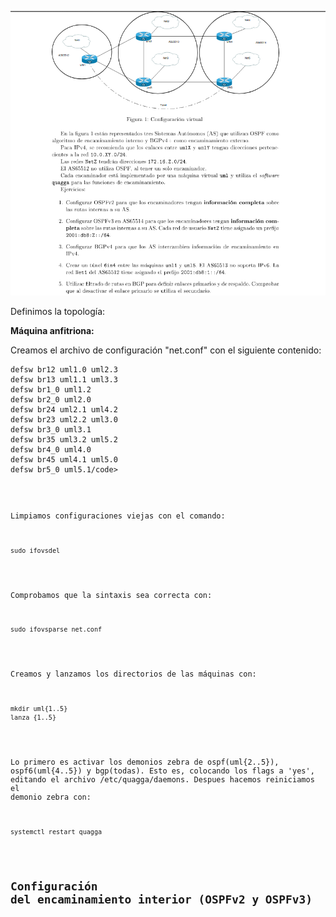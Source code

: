 ![](images/Examen1.png)

Definimos la topología:

**Máquina anfitriona:**

Creamos el archivo de configuración "net.conf" con el siguiente contenido:
<pre><code>defsw br12 uml1.0 uml2.3
defsw br13 uml1.1 uml3.3
defsw br1_0 uml1.2
defsw br2_0 uml2.0
defsw br24 uml2.1 uml4.2
defsw br23 uml2.2 uml3.0
defsw br3_0 uml3.1
defsw br35 uml3.2 uml5.2
defsw br4_0 uml4.0
defsw br45 uml4.1 uml5.0
defsw br5_0 uml5.1/code></pre>

Limpiamos configuraciones viejas con el comando:
<pre><code>sudo ifovsdel</code></pre>

Comprobamos que la sintaxis sea correcta con:
<pre><code>sudo ifovsparse net.conf</code></pre>

Creamos y lanzamos los directorios de las máquinas con:
<pre><code>mkdir uml{1..5}
lanza {1..5}</code></pre>

Lo primero es activar los demonios zebra de ospf(uml{2..5}), ospf6(uml{4..5}) y bgp(todas). Esto es, colocando los flags a 'yes', editando el archivo /etc/quagga/daemons. Despues hacemos reiniciamos el demonio zebra con:
<pre><code>systemctl restart quagga</code></pre>

## Configuración del encaminamiento interior (OSPFv2 y OSPFv3)
